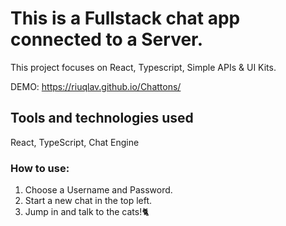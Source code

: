 # This is a Fullstack chat app connected to a Server.

This project focuses on React, Typescript, Simple APIs & UI Kits.

DEMO: https://riuqlav.github.io/Chattons/

## Tools and technologies used

React, TypeScript, Chat Engine
### How to use:

1. Choose a Username and Password.<br>
2. Start a new chat in the top left.<br>
3. Jump in and talk to the cats!🐈<br>

